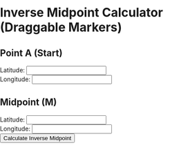 <!DOCTYPE html>
<html lang="en">
<head>
  <meta charset="UTF-8">
  <title>Inverse Midpoint Calculator (Draggable Markers)</title>
  <link rel="stylesheet" href="https://unpkg.com/leaflet/dist/leaflet.css" />
  <style>
    html, body, #map {
      height: 100%;
      margin: 0;
      padding: 0;
      background: none !important;
      background-color: transparent !important;
      border: none !important;
    }
    #map { width: 100%; height: 400px; }
  </style>
</head>
<body>
  <h1>Inverse Midpoint Calculator (Draggable Markers)</h1>
  <div>
    <h2>Point A (Start)</h2>
    <label for="latA">Latitude:</label>
    <input id="latA" type="text"><br>
    <label for="lonA">Longitude:</label>
    <input id="lonA" type="text"><br>
  </div>
  <div>
    <h2>Midpoint (M)</h2>
    <label for="latM">Latitude:</label>
    <input id="latM" type="text"><br>
    <label for="lonM">Longitude:</label>
    <input id="lonM" type="text"><br>
  </div>
  <button>Calculate Inverse Midpoint</button>
  <div id="map"></div>
  <script src="https://unpkg.com/leaflet/dist/leaflet.js"></script>
  <script>
    // Point Leaflet to the correct marker image paths
    L.Icon.Default.mergeOptions({
      iconRetinaUrl: 'images/marker-icon-2x.png',
      iconUrl: 'images/marker-icon.png',
      shadowUrl: 'images/marker-shadow.png'
    });

    // Initialize the map
    var map = L.map('map').setView([51.5, -0.09], 13);

    // Add a tile layer (OpenStreetMap)
    L.tileLayer('https://{s}.tile.openstreetmap.org/{z}/{x}/{y}.png', {
      maxZoom: 19,
      attribution: '© OpenStreetMap'
    }).addTo(map);

    // Example marker to show default icon now works
    L.marker([51.5, -0.09]).addTo(map)
      .bindPopup("Default marker with correct transparency.");
  </script>
</body>
</html>
